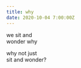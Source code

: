 ```yaml
---
title: why
date: 2020-10-04 7:00:00Z
---
```


we sit and  
wonder why  

why not just    
sit and wonder?  